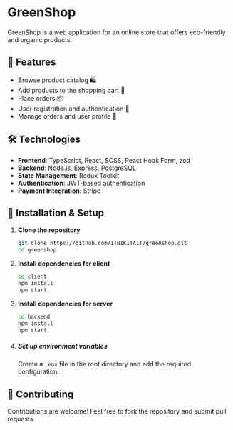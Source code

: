 # GreenShop

GreenShop is a web application for an online store that offers eco-friendly and organic products.

## 🚀 Features

-   Browse product catalog 🛍️
-   Add products to the shopping cart 🛒
-   Place orders 📦
-   User registration and authentication 🔐
-   Manage orders and user profile 👤

## 🛠️ Technologies

-   **Frontend**: TypeScript, React, SCSS, React Hook Form, zod
-   **Backend**: Node.js, Express, PostgreSQL
-   **State Management**: Redux Toolkit
-   **Authentication**: JWT-based authentication
-   **Payment Integration**: Stripe

## 🔧 Installation & Setup

1. **Clone the repository**
    ```sh
    git clone https://github.com/ITNIKITAIT/greenshop.git
    cd greenshop
    ```
2. **Install dependencies for client**
    ```sh
    cd client
    npm install
    npm start
    ```
3. **Install dependencies for server**
    ```sh
    cd backend
    npm install
    npm start
    ```
4. ##### **Set up environment variables**
    Create a `.env` file in the root directory and add the required configuration:

## 📌 Contributing

Contributions are welcome! Feel free to fork the repository and submit pull requests.
